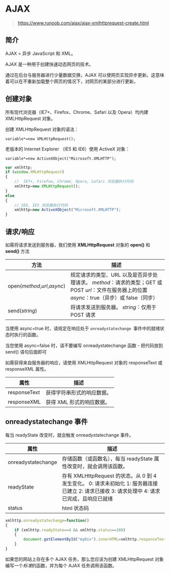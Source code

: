 # AJAX

> https://www.runoob.com/ajax/ajax-xmlhttprequest-create.html

## 简介

AJAX = 异步 JavaScript 和 XML。

AJAX 是一种用于创建快速动态网页的技术。

通过在后台与服务器进行少量数据交换，AJAX 可以使网页实现异步更新。这意味着可以在不重新加载整个网页的情况下，对网页的某部分进行更新。

## 创建对象

所有现代浏览器（IE7+、Firefox、Chrome、Safari 以及 Opera）均内建 XMLHttpRequest 对象。

创建 XMLHttpRequest 对象的语法：

`variable*=new XMLHttpRequest();`

老版本的 Internet Explorer （IE5 和 IE6）使用 ActiveX 对象：

`variable*=new ActiveXObject("Microsoft.XMLHTTP");`

```js
var xmlhttp;
if (window.XMLHttpRequest)
{
    //  IE7+, Firefox, Chrome, Opera, Safari 浏览器执行代码
    xmlhttp=new XMLHttpRequest();
}
else
{
    // IE6, IE5 浏览器执行代码
    xmlhttp=new ActiveXObject("Microsoft.XMLHTTP");
}

```

## 请求/响应

如需将请求发送到服务器，我们使用 **XMLHttpRequest** 对象的 **open()** 和 **send()** 方法

| 方法                         | 描述                                                         |
| ---------------------------- | ------------------------------------------------------------ |
| open(*method*,*url*,*async*) | 规定请求的类型、URL 以及是否异步处理请求。  *method*：请求的类型；GET 或 POST *url*：文件在服务器上的位置 *async*：true（异步）或 false（同步） |
| send(*string*)               | 将请求发送到服务器。  *string*：仅用于 POST 请求             |

当使用 async=true 时，请规定在响应处于 `onreadystatechange `事件中的就绪状态时执行的函数。

当您使用 async=false 时，请不要编写 onreadystatechange 函数 - 把代码放到 send() 语句后面即可



如需获得来自服务器的响应，请使用 XMLHttpRequest 对象的 responseText 或 responseXML 属性。

| 属性         | 描述                       |
| ------------ | -------------------------- |
| responseText | 获得字符串形式的响应数据。 |
| responseXML  | 获得 XML 形式的响应数据。  |

## onreadystatechange 事件

每当 readyState 改变时，就会触发 onreadystatechange 事件。

| 属性               | 描述                                                         |
| ------------------ | ------------------------------------------------------------ |
| onreadystatechange | 存储函数（或函数名），每当 readyState 属性改变时，就会调用该函数。 |
| readyState         | 存有 XMLHttpRequest 的状态。从 0 到 4 发生变化。  0: 请求未初始化 1: 服务器连接已建立 2: 请求已接收 3: 请求处理中 4: 请求已完成，且响应已就绪 |
| status             | html 状态码                                                  |

```javascript
xmlhttp.onreadystatechange=function()
{
    if (xmlhttp.readyState==4 && xmlhttp.status==200)
    {
        document.getElementById("myDiv").innerHTML=xmlhttp.responseText;
    }
}
```

如果您的网站上存在多个 AJAX 任务，那么您应该为创建 XMLHttpRequest 对象编写一个*标准*的函数，并为每个 AJAX 任务调用该函数。